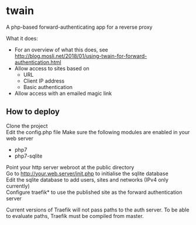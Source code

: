 # twain

A php-based forward-authenticating app for a reverse proxy

What it does:
- For an overview of what this does, see http://blog.mosli.net/2018/01/using-twain-for-forward-authentication.html
- Allow access to sites based on
	- URL
	- Client IP address
	- Basic authentication
- Allow access with an emailed magic link

## How to deploy
Clone the project  
Edit the config.php file
Make sure the following modules are enabled in your web server  
- php7
- php7-sqlite

Point your http server webroot at the public directory  
Go to http://your.web.server/init.php to initialise the sqlite database  
Edit the sqlite database to add users, sites and networks (IPv4 only currently)  
Configure traefik* to use the published site as the forward authentication server

Current versions of Traefik will not pass paths to the auth server. To be able to evaluate paths, Traefik must be compiled from master.

